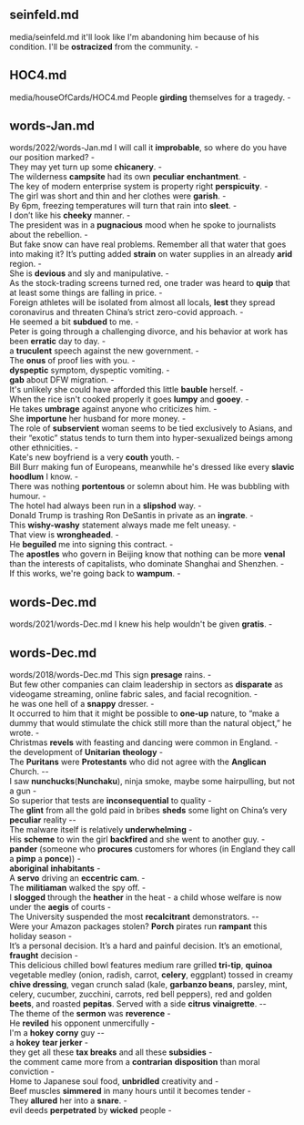 ## seinfeld.md ## 
media/seinfeld.md
it'll look like I'm abandoning him because of his condition. I'll be **ostracized** from the community. -  

## HOC4.md ## 
media/houseOfCards/HOC4.md
People **girding** themselves for a tragedy. -  

## words-Jan.md ## 
words/2022/words-Jan.md
I will call it **improbable**, so where do you have our position marked? -  
They may yet turn up some **chicanery**. -  
The wilderness **campsite** had its own **peculiar** **enchantment**. -  
The key of modern enterprise system is property right **perspicuity**. -  
The girl was short and thin and her clothes were **garish**. -  
By 6pm, freezing temperatures will turn that rain into **sleet**. -  
I don’t like his **cheeky** manner. -  
The president was in a **pugnacious** mood when he spoke to journalists about the rebellion. -  
But fake snow can have real problems. Remember all that water that goes into making it? It’s putting added **strain** on water supplies in an already **arid** region. -  
She is **devious** and sly and manipulative. -  
As the stock-trading screens turned red, one trader was heard to **quip** that at least some things are falling in price. -  
Foreign athletes will be isolated from almost all locals, **lest** they spread coronavirus and threaten China’s strict zero-covid approach. -  
He seemed a bit **subdued** to me. -  
Peter is going through a challenging divorce, and his behavior at work has been **erratic** day to day. -  
a **truculent** speech against the new government. -  
The **onus** of proof lies with you. -  
**dyspeptic** symptom, dyspeptic vomiting. -  
**gab** about DFW migration. -  
It's unlikely she could have afforded this little **bauble** herself. -  
When the rice isn't cooked properly it goes **lumpy** and **gooey**. -  
He takes **umbrage** against anyone who criticizes him. -   
She **importune** her husband for more money. -  
The role of **subservient** woman seems to be tied exclusively to Asians, and their “exotic” status tends to turn them into hyper-sexualized beings among other ethnicities. -  
Kate's new boyfriend is a very **couth** youth. -  
Bill Burr making fun of Europeans, meanwhile he's dressed like every **slavic** **hoodlum** I know. -  
There was nothing **portentous** or solemn about him. He was bubbling with humour. -  
The hotel had always been run in a **slipshod** way. -  
Donald Trump is trashing Ron DeSantis in private as an **ingrate**. -  
This **wishy-washy** statement always made me felt uneasy. -  
That view is **wrongheaded**. -  
He **beguiled** me into signing this contract. -  
The **apostles** who govern in Beijing know that nothing can be more **venal** than the interests of capitalists, who dominate Shanghai and Shenzhen. -  
If this works, we're going back to **wampum**. -  

## words-Dec.md ## 
words/2021/words-Dec.md
I knew his help wouldn't be given **gratis**. -  

## words-Dec.md ## 
words/2018/words-Dec.md
This sign **presage** rains. -  
But few other companies can claim leadership in sectors as **disparate** as videogame streaming, online fabric sales, and facial recognition. -  
he was one hell of a **snappy** dresser. -  
It occurred to him that it might be possible to **one-up** nature, to “make a dummy that would stimulate the chick still more than the natural object,” he wrote. -  
Christmas **revels** with feasting and dancing were common in England. -  
the development of **Unitarian** **theology** -  
The **Puritans** were **Protestants** who did not agree with the **Anglican** Church. --  
I saw **nunchucks**(**Nunchaku**), ninja smoke, maybe some hairpulling, but not a gun -  
So superior that tests are **inconsequential** to quality -  
The **glint** from all the gold paid in bribes **sheds** some light on China’s very **peculiar** reality  --  
The malware itself is relatively **underwhelming** -  
His **scheme** to win the girl **backfired** and she went to another guy. -  
**pander** (someone who **procures** customers for whores (in England they call a **pimp** a **ponce**)) -  
**aboriginal** **inhabitants** -  
A **servo** driving an **eccentric** **cam**.  -  
The **militiaman** walked the spy off. -    
I **slogged** through the **heather** in the heat - 
a child whose welfare is now under the **aegis** of courts -  
The University suspended the most **recalcitrant** demonstrators.  --  
Were your Amazon packages stolen? **Porch** pirates run **rampant** this holiday season  -  
It’s a personal decision. It’s a hard and painful decision. It’s an emotional, **fraught** decision -  
This delicious chilled bowl features medium rare grilled **tri-tip**, **quinoa** vegetable medley (onion, radish, carrot, **celery**, eggplant) tossed in creamy **chive dressing**, vegan crunch salad (kale, **garbanzo beans**, parsley, mint, celery, cucumber, zucchini, carrots, red bell peppers), red and golden **beets**, and roasted **pepitas**. Served with a side **citrus** **vinaigrette**. --  
The theme of the **sermon** was **reverence**  -  
He **reviled** his opponent unmercifully  -  
I'm a **hokey** **corny** guy --  
a **hokey** **tear jerker** -  
they get all these **tax breaks** and all these **subsidies** -   
the comment came more from a **contrarian** **disposition** than moral conviction -  
Home to Japanese soul food, **unbridled** creativity and -  
Beef muscles **simmered** in many hours until it becomes tender  -  
They **allured** her into a **snare**.  -  
evil deeds **perpetrated** by **wicked** people  -  
